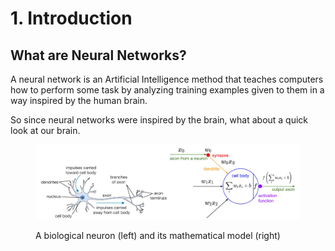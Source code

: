 # 1. Introduction

## What are Neural Networks?

A neural network is an Artificial Intelligence method that teaches computers how to perform some task by analyzing training examples given to them in a way inspired by the human brain.

So since neural networks were inspired by the brain, what about a quick look at our brain.



<figure><img src="../../.gitbook/assets/image.png" alt=""><figcaption><p>A biological neuron (left) and its mathematical model (right)</p></figcaption></figure>
